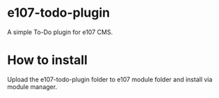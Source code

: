 # e107-todo-plugin
A simple To-Do plugin for e107 CMS.
# How to install
Upload the e107-todo-plugin folder to e107 module folder and install via module manager.
